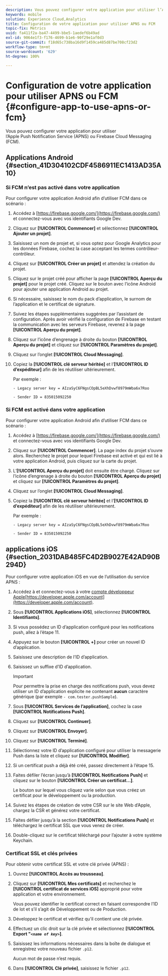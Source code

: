 ```yaml
---
description: Vous pouvez configurer votre application pour utiliser l’Apple Push Notification Service (APNS) ou Firebase Cloud Messaging (FCM).
keywords: mobile
solution: Experience Cloud,Analytics
title: Configuration de votre application pour utiliser APNS ou FCM
topic-fix: Metrics
uuid: fa411f2a-ba47-4499-bbe5-1aedef6b49ad
exl-id: 9064e1f3-f176-4699-b1e6-90f29e1af0d3
source-git-commit: f18d65c738ba16d9f1459ca485d87be708cf23d2
workflow-type: tm+mt
source-wordcount: '629'
ht-degree: 100%

---
```


# Configuration de votre application pour utiliser APNS ou FCM {#configure-app-to-use-apns-or-fcm}

Vous pouvez configurer votre application pour utiliser l’Apple Push Notification Service (APNS) ou Firebase Cloud Messaging (FCM).

## Applications Android {#section_41D304102CDF4586911EC1413AD35A10}

### Si FCM n’est pas activé dans votre application

Pour configurer votre application Android afin d’utiliser FCM dans ce scénario :

1. Accédez à [https://firebase.google.com/](https://firebase.google.com/) et connectez-vous avec vos identifiants Google Dev.

1. Cliquez sur **[!UICONTROL Commencer]** et sélectionnez **[!UICONTROL Ajouter un projet]**.

1. Saisissez un nom de projet et, si vous optez pour Google Analytics pour les données Firebase, cochez la case acceptant les termes contrôleur-contrôleur.

1. Cliquez sur **[!UICONTROL Créer un projet]** et attendez la création du projet.

1. Cliquez sur le projet créé pour afficher la page **[!UICONTROL Aperçu du projet]** pour le projet créé. Cliquez sur le bouton avec l’icône Android pour ajouter une application Android au projet.

1. Si nécessaire, saisissez le nom du pack d’application, le surnom de l’application et le certificat de signature.

1. Suivez les étapes supplémentaires suggérées par l’assistant de configuration. Après avoir vérifié la configuration de Firebase en testant la communication avec les serveurs Firebase, revenez à la page **[!UICONTROL Aperçu du projet]**.

1. Cliquez sur l’icône d’engrenage à droite du bouton **[!UICONTROL Aperçu du projet]** et cliquez sur **[!UICONTROL Paramètres du projet]**.

1. Cliquez sur l’onglet **[!UICONTROL Cloud Messaging]**.

1. Copiez la **[!UICONTROL clé serveur héritée]** et l’**[!UICONTROL ID d’expéditeur]** afin de les réutiliser ultérieurement.

   Par exemple :

   ```
   - Legacy server key = AIzaSyC6FNgsCOpBL5eXhDvwf8979mWba6x7Roo
   ```

   ```
   - Sender ID = 835015092250
   ```

### Si FCM est activé dans votre application

Pour configurer votre application Android afin d’utiliser FCM dans ce scénario :

1. Accédez à [https://firebase.google.com/](https://firebase.google.com/) et connectez-vous avec vos identifiants Google Dev.

1. Cliquez sur **[!UICONTROL Commencer]**. La page index du projet s’ouvre alors. Recherchez le projet pour lequel Firebase est activé et qui est lié à votre application Android, puis cliquez sur la carte du projet.

1. L’**[!UICONTROL Aperçu du projet]** doit ensuite être chargé. Cliquez sur l’icône d’engrenage à droite du bouton **[!UICONTROL Aperçu du projet]** et cliquez sur **[!UICONTROL Paramètres du projet]**.

1. Cliquez sur l’onglet **[!UICONTROL Cloud Messaging]**.

1. Copiez la **[!UICONTROL clé serveur héritée]** et l’**[!UICONTROL ID d’expéditeur]** afin de les réutiliser ultérieurement.

   Par exemple :

   ```
   - Legacy server key = AIzaSyC6FNgsCOpBL5eXhDvwf8979mWba6x7Roo
   ```

   ```
   - Sender ID = 835015092250
   ```



## applications iOS {#section_2031DAB485FC4D2B9027E42AD90B294D}

Pour configurer votre application iOS en vue de l’utilisation du service APNS :

1. Accédez à  et connectez-vous à votre [compte développeur Apple](https://developer.apple.com/account)[https://developer.apple.com/account](https://developer.apple.com/account).
1. Sous **[!UICONTROL Applications iOS]**, sélectionnez **[!UICONTROL Identifiants]**.
1. Si vous possédez un ID d’application configuré pour les notifications push, allez à l’étape 11.
1. Appuyez sur le bouton **[!UICONTROL +]** pour créer un nouvel ID d’application.
1. Saisissez une description de l’ID d’application.
1. Saisissez un suffixe d’ID d’application.

   >[!IMPORTANT]
   >
   >Pour permettre la prise en charge des notifications push, vous devez utiliser un ID d’application explicite ne contenant **aucun** caractère générique (par exemple `- com.tester.pushSample`).

1. Sous **[!UICONTROL Services de l’application]**, cochez la case **[!UICONTROL Notifications Push]**.
1. Cliquez sur **[!UICONTROL Continuer]**.
1. Cliquez sur **[!UICONTROL Envoyer]**.
1. Cliquez sur **[!UICONTROL Terminé]**.
1. Sélectionnez votre ID d’application configuré pour utiliser la messagerie Push dans la liste et cliquez sur **[!UICONTROL Modifier]**.
1. Si un certificat push a déjà été créé, passez directement à l’étape 15.
1. Faites défiler l’écran jusqu’à **[!UICONTROL Notifications Push]** et cliquez sur le bouton **[!UICONTROL Créer un certificat…]**.

   Le bouton sur lequel vous cliquez varie selon que vous créez un certificat pour le développement ou la production.
1. Suivez les étapes de création de votre CSR sur le site Web d’Apple, chargez la CSR et générez votre certificat.
1. Faites défiler jusqu’à la section **[!UICONTROL Notifications Push]** et téléchargez le certificat SSL que vous venez de créer.
1. Double-cliquez sur le certificat téléchargé pour l’ajouter à votre système Keychain.

### Certificat SSL et clés privées

Pour obtenir votre certificat SSL et votre clé privée (APNS) :

1. Ouvrez **[!UICONTROL Accès au trousseau]**.
1. Cliquez sur **[!UICONTROL Mes certificats]** et recherchez le **[!UICONTROL certificat de services iOS]** approprié pour votre application et votre environnement.

   Vous pouvez identifier le certificat correct en faisant correspondre l’ID de lot et s’il s’agit de Développement ou de Production.

1. Développez le certificat et vérifiez qu’il contient une clé privée.
1. Effectuez un clic droit sur la clé privée et sélectionnez **[!UICONTROL Export &quot;*`<name of key>`*]**.
1. Saisissez les informations nécessaires dans la boîte de dialogue et enregistrez votre nouveau fichier `.p12`.

   Aucun mot de passe n’est requis.

1. Dans **[!UICONTROL Clé privée]**, saisissez le fichier `.p12`.
